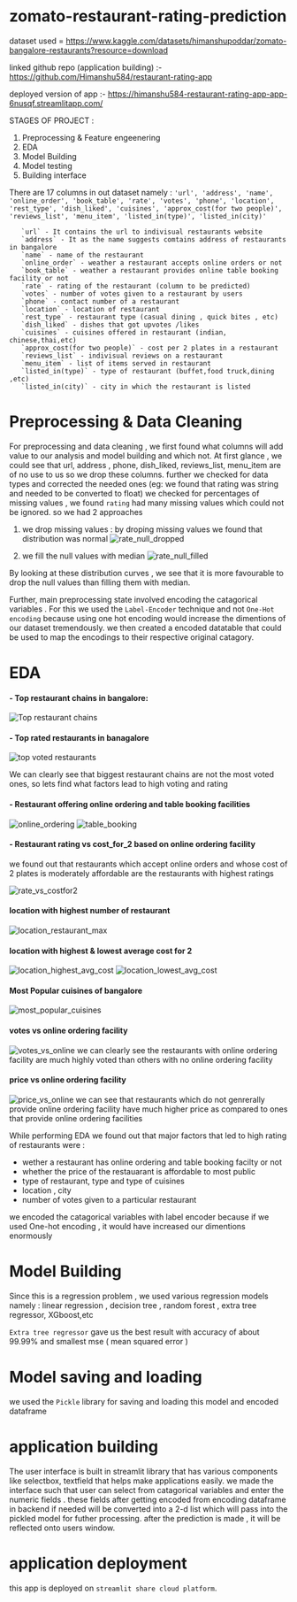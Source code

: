 # zomato-restaurant-rating-prediction
dataset used = https://www.kaggle.com/datasets/himanshupoddar/zomato-bangalore-restaurants?resource=download

linked github repo (application building) :- https://github.com/Himanshu584/restaurant-rating-app

deployed version of app :- https://himanshu584-restaurant-rating-app-app-6nusqf.streamlitapp.com/

STAGES OF PROJECT :
1. Preprocessing & Feature engeenering
2. EDA 
3. Model Building 
4. Model testing
5. Building interface


There are 17 columns in out dataset namely :  `'url', 'address', 'name', 'online_order', 'book_table', 'rate', 'votes',
       'phone', 'location', 'rest_type', 'dish_liked', 'cuisines',
       'approx_cost(for two people)', 'reviews_list', 'menu_item',
       'listed_in(type)', 'listed_in(city)'`
       
       `url` - It contains the url to indivisual restaurants website
       `address` - It as the name suggests comtains address of restaurants in bangalore
       `name` - name of the restaurant
       `online_order` - weather a restaurant accepts online orders or not
       `book_table` - weather a restaurant provides online table booking facility or not
       `rate` - rating of the restaurant (column to be predicted)
       `votes` - number of votes given to a restaurant by users
       `phone` - contact number of a restaurant
       `location` - location of restaurant
       `rest_type` - restaurant type (casual dining , quick bites , etc)
       `dish_liked` - dishes that got upvotes /likes 
       `cuisines` - cuisines offered in restaurant (indian, chinese,thai,etc)
       `approx_cost(for two people)` - cost per 2 plates in a restaurant
       `reviews_list` - indivisual reviews on a restaurant
       `menu_item` - list of items served in restaurant
       `listed_in(type)` - type of restaurant (buffet,food truck,dining ,etc)
       `listed_in(city)` - city in which the restaurant is listed
       

# Preprocessing & Data Cleaning
For preprocessing and data cleaning , we first found what columns will add value to our analysis and model building and which not.
At first glance , we could see that url, address , phone, dish_liked, reviews_list, menu_item are of no use to us so we drop these columns.
further we checked for data types and corrected the needed ones (eg: we found that rating was string and needed to be converted to float)
we checked for percentages of missing values , we found `rating` had many missing values which could not be ignored. so we had 2 approaches
1. we drop missing values : 
       by droping missing values we found that distribution was normal 
       ![rate_null_dropped](https://github.com/Himanshu584/zomato-restaurant-rating-prediction/blob/main/pics/rate_null_removed.png)
 
 2. we fill the null values with median
       ![rate_null_filled](https://github.com/Himanshu584/zomato-restaurant-rating-prediction/blob/main/pics/rate_null_filled.png)
       
 By looking at these distribution curves , we see that it is more favourable to drop the null values than filling them with median.
 
 Further, main preprocessing state involved encoding the catagorical variables . For this we used the `Label-Encoder` technique and not `One-Hot encoding` because
 using one hot encoding would increase the dimentions of our dataset tremendously.
 we then created a encoded datatable that could be used to map the encodings to their respective original catagory. 

# EDA

#### - Top restaurant chains in bangalore:
![Top restaurant chains](https://github.com/Himanshu584/zomato-restaurant-rating-prediction/blob/main/pics/top_restaurant_chains.png)

#### - Top rated restaurants in banagalore
![top voted restaurants](https://github.com/Himanshu584/zomato-restaurant-rating-prediction/blob/main/pics/most_voted_restaurants.png)

We can clearly see that biggest restaurant chains are not the most voted ones, so lets find what factors lead to high voting and rating

#### - Restaurant offering online ordering and table booking facilities
![online_ordering](https://github.com/Himanshu584/zomato-restaurant-rating-prediction/blob/main/pics/online_orders.png) ![table_booking](https://github.com/Himanshu584/zomato-restaurant-rating-prediction/blob/main/pics/table_booking.png)

#### - Restaurant rating vs cost_for_2 based on online ordering facility
we found out that restaurants which accept online orders and whose cost of 2 plates is moderately affordable are the restaurants with highest ratings

![rate_vs_costfor2](https://github.com/Himanshu584/zomato-restaurant-rating-prediction/blob/main/pics/rate_vs_costfor2.png)


#### location with highest number of restaurant
![location_restaurant_max](https://github.com/Himanshu584/zomato-restaurant-rating-prediction/blob/main/pics/location_restaurants_max.png)

#### location with highest & lowest average cost for 2
![location_highest_avg_cost](https://github.com/Himanshu584/zomato-restaurant-rating-prediction/blob/main/pics/location_highest_average_cost.png)
       ![location_lowest_avg_cost](https://github.com/Himanshu584/zomato-restaurant-rating-prediction/blob/main/pics/location_lowest_average_cost.png)

#### Most Popular cuisines of bangalore
![most_popular_cuisines](https://github.com/Himanshu584/zomato-restaurant-rating-prediction/blob/main/pics/most_popular_cusines.png)

#### votes vs online ordering facility
![votes_vs_online](https://github.com/Himanshu584/zomato-restaurant-rating-prediction/blob/main/pics/votes_onlineorders.png)
we can clearly see the restaurants with online ordering facility are much highly voted than others with no online ordering facility

#### price vs online ordering facility
![price_vs_online](https://github.com/Himanshu584/zomato-restaurant-rating-prediction/blob/main/pics/price_onlineorder.png) 
we can see that restaurants which do not genrerally provide online ordering facility have much higher price as compared to ones that provide online ordering facilities

While performing EDA we found out that major factors that led to high rating of restaurants were :
* wether a restaurant has online ordering and table booking facilty or not
* whether the price of the restauarant is affordable to most public 
* type of restaurant, type and type of cuisines
* location , city 
* number of votes given to a particular restaurant

we encoded the catagorical variables with label encoder because if we used One-hot encoding , it would have increased our dimentions enormously

# Model Building
Since this is a regression problem , we used various regression models namely : linear regression , decision tree , random forest , extra tree regressor, XGboost,etc

`Extra tree regressor` gave us the best result with accuracy of about 99.99% and smallest mse ( mean squared error )

# Model saving and loading
we used the `Pickle` library for saving and loading this model and encoded dataframe





# application building
The user interface is built in streamlit library that has various components like selectbox, textfield that helps make applications easily.
we made the interface such that user can select from catagorical variables and enter the numeric fields . these fields after getting encoded from encoding dataframe in backend if needed will be converted into a 2-d list which will pass into the pickled model for futher processing. after the prediction is made , it will be reflected onto users window.

# application deployment
this app is deployed on `streamlit share cloud platform`.

